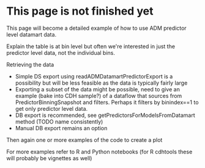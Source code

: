 # This page is not finished yet

This page will become a detailed example of how to use ADM predictor level datamart data.

Explain the table is at bin level but often we're interested in just the predictor level data, not the individual bins.

Retrieving the data
* Simple DS export using readADMDatamartPredictorExport is a possibility but will be less feasible as the data is typically fairly large
* Exporting a subset of the data might be possible, need to give an example (bake into CDH sample?) of a dataflow that sources from PredictorBinningSnapshot and filters. Perhaps it filters by binindex==1 to get only predictor level data.
* DB export is recommended, see getPredictorsForModelsFromDatamart method (TODO name consistently)
* Manual DB export remains an option


Then again one or more examples of the code to create a plot

For more examples refer to R and Python notebooks (for R cdhtools these will probably be vignettes as well)

